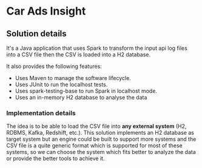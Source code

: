 # Car Ads Insight

## Solution details
It's a Java application that uses Spark to transform the input api log files into a CSV file then the CSV is loaded into
a H2 database.

It also provides the following features:
- Uses Maven to manage the software lifecycle.
- Uses JUnit to run the localhost tests.
- Uses spark-testing-base to run Spark in localhost mode.
- Uses an in-memory H2 database to analyse the data

### Implementation details
The idea is to be able to load the CSV file into **any external system** (H2, RDBMS, Kafka, Redshift, etc.). This
solution implements an H2 database as target system but an engine could be built to support more systems and the CSV
file is a quite generic format which is supported for most of these systems, so we can choose the system which fits
better to analyze the data or provide the better tools to achieve it.
